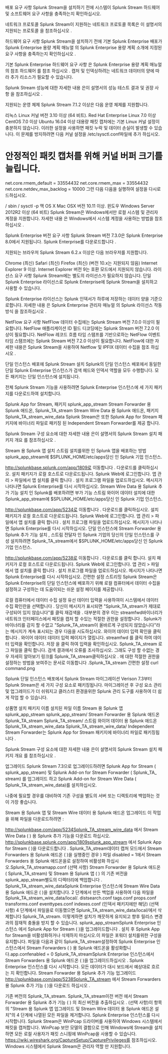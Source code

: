 배포 요구 사항
Splunk Stream을 설치하기 전에 시스템이 Splunk Stream 하드웨어 및 소프트웨어 요구 사항을 충족하는지 확인하십시오.

네트워크 프로토콜
Splunk Stream이 지원하는 네트워크 프로토콜 목록은 이 설명서의 지원되는 프로토콜 을 참조하십시오 .

하드웨어 요구 사항
Splunk Stream을 설치하기 전에 기본 Splunk Enterprise 배포가 Splunk Enterprise 용량 계획 매뉴얼 의 Splunk Enterprise 용량 계획 소개에 지정된 요구 사항을 충족하는지 확인하십시오 .

기본 Splunk Enterprise 하드웨어 요구 사항 은 Splunk Enterprise 용량 계획 매뉴얼 의 참조 하드웨어 를 참조 하십시오 . 캡처 및 인덱싱하려는 네트워크 데이터의 양에 따라 추가 리소스가 필요할 수 있습니다.

Splunk Stream 성능에 대한 자세한 내용 은이 설명서의 성능 테스트 결과 및 권장 사항 을 참조하십시오 .

지원되는 운영 체제
Splunk Stream 7.1.2 이상은 다음 운영 체제를 지원합니다.

리눅스
Linux 커널 버전 3.10 이상 (64 비트).
Red Hat Enterprise Linux 7.0 이상
CentOS 7.0 이상
Ubuntu 16.04 이상
대용량 패킷 캡처에는 기본 Linux 커널 설정이 충분하지 않습니다. 이러한 설정을 사용하면 패킷 누락 및 데이터 손실이 발생할 수 있습니다. 이 문제를 방지하려면 다음 커널 설정을 /etc/sysctl.conf파일에 추가 하십시오.

# 안정적인 패킷 캡처를 위해 커널 버퍼 크기를 늘립니다.
net.core.rmem_default = 33554432
net.core.rmem_max = 33554432
net.core.netdev_max_backlog = 10000
그런 다음 다음을 실행하여 설정을 다시로드하십시오.

/ sbin / sysctl -p
맥 OS X
Mac OSX 버전 10.11 이상.
윈도우
Windows Server 2012R2 이상 (64 비트)
Splunk Stream은 Windows에서만 로컬 시스템 및 관리자 계정을 지원합니다. 자세한 내용 은 Windows에서 시스템 계정을 사용하는 방법을 참조하십시오 .

Splunk Enterprise 버전 요구 사항
Splunk Stream 버전 7.3.0은 Splunk Enterprise 8.0에서 지원됩니다. Splunk Enterprise를 다운로드합니다 .

지원되는 브라우저
Splunk Stream 6.2.x 이상은 다음 브라우저를 지원합니다.

Chrome (최신)
Safari (최신)
Firefox (최신) (버전 10.x는 지원되지 않음)
Internet Explorer 9 이상. Internet Explorer 버전 9는 호환 모드에서 지원되지 않습니다.
라이선스 요구 사항
Splunk Stream에는 별도의 라이선스가 필요하지 않습니다. 단일 Splunk Enterprise 라이선스로 Splunk Enterprise에 Splunk Stream을 설치하고 사용할 수 있습니다.

Splunk Enterprise 라이선스는 Splunk 인덱서가 하루에 저장하는 데이터 양을 기준으로합니다. 자세한 내용 은 Splunk Enterprise 관리자 매뉴얼 의 Splunk 라이선스 작동 방식 을 참조하십시오 .

NetFlow 요구 사항
NefFlow 데이터 수집에는 Splunk Stream 버전 7.0.0 이상이 필요합니다.
NetFlow 애플리케이션 ID 필드 디코딩에는 Splunk Stream 버전 7.2.0 이상이 필요합니다.
NetFlow 레코드 흐름 타임 스탬프를 기반으로하는 NetFlow 이벤트 타임 스탬프에는 Splunk Stream 버전 7.2.0 이상이 필요합니다.
NetFlow에 대한 자세한 내용은 Splunk Stream을 사용하여 Netflow 및 IPFIX 데이터 수집을 참조 하십시오 .


단일 인스턴스 배포에 Splunk Stream 설치
Splunk의 단일 인스턴스 배포에서 동일한 단일 Splunk Enterprise 인스턴스가 검색 헤드와 인덱서 역할을 모두 수행합니다. 모든 패키지는 단일 인스턴스에 설치됩니다.

전체 Splunk Stream 기능을 사용하려면 Splunk Enterprise 인스턴스에 세 가지 패키지를 다운로드하여 설치합니다.

Splunk App for Stream, 패키지 splunk_app_stream
Stream Forwarder 용 Splunk 애드온, Splunk_TA_stream
Stream Wire Data 용 Splunk 애드온, 패키지 Splunk_TA_stream_wire_data
Splunk Stream은 또한 <streamfwd>Splunk App for Stream 패키지에 바이너리 파일로 패키징 된 Independent Stream Forwarder를 제공 합니다.

Splunk Stream 구성 요소에 대한 자세한 내용 은이 설명서의 Splunk Stream 설치 패키지 개요 를 참조하십시오 .

Stream 용 Splunk 앱 설치
스트림 설치를위한 인 Splunk 앱을 배포하는 방법 splunk_app_stream에 $SPLUNK_HOME/etc/apps당신 인 Splunk 기업 인스턴스.

http://splunkbase.splunk.com/app/1809로 이동합니다 .
다운로드를 클릭하십시오. 설치 패키지가 로컬 호스트로 다운로드됩니다.
Splunk Web에 로그인합니다.
앱 관리 > 파일에서 앱 설치를 클릭 합니다 .
설치 프로그램 파일을 업로드하십시오.
메시지가 나타나면 Splunk Enterprise를 다시 시작하십시오.
Stream Wire Data 용 Splunk 추가 기능 설치
인 Splunk를 배포하려면 부가 기능 스트림 와이어 데이터 설치에 대한 Splunk_app_stream에 $SPLUNK_HOME/etc/apps당신 인 Splunk 기업 인스턴스.

http://splunkbase.com/app/5234로 이동합니다 .
다운로드를 클릭하십시오. 설치 패키지가 로컬 호스트로 다운로드됩니다.
Splunk Web에 로그인합니다.
앱 관리 > 파일에서 앱 설치를 클릭 합니다 .
설치 프로그램 파일을 업로드하십시오.
메시지가 나타나면 Splunk Enterprise를 다시 시작하십시오.
단일 인스턴스에 Stream Forwarder 용 Splunk 추가 기능 설치
, 스트림 전달자 인 Splunk 기업의 당신의 단일 인스턴스를 구성 설치하려면 Splunk_TA_stream에서 $SPLUNK_HOME/etc/apps당신 인 Splunk 기업 인스턴스.

http://splunkbase.com/app/5238로 이동합니다 .
다운로드를 클릭 합니다. 설치 패키지가 로컬 호스트로 다운로드됩니다.
Splunk Web에 로그인합니다.
앱 관리 > 파일에서 앱 설치를 클릭 합니다 .
설치 프로그램 파일을 업로드하십시오.
메시지가 나타나면 Splunk Enterprise를 다시 시작하십시오.
간편한 설정 스트리밍
Splunk Stream은 Splunk Enterprise의 단일 인스턴스에 배포하기 위해 로컬 컴퓨터에서 데이터 수집을 설정하고 구성하는 데 도움이되는 쉬운 설정 페이지를 제공합니다.

로컬 컴퓨터에서 데이터 수집 설정
유선 데이터 입력을 사용하여이 시스템에서 데이터 수집 확인란을 선택합니다 .
당신이 메시지가 표시되면 "Splunk_TA_stream가 제대로 구성되어 있지 않습니다"를 클릭 재검색을 . 대부분의 경우 이는 streamfwd바이너리가 네트워크 인터페이스에서 패킷을 캡처 할 수있는 적절한 권한을 설정합니다 .
Splunk가 바이너리를 감지 할 수없고 "Splunk_TA_stream이 올바르게 구성되지 않았습니다"라는 메시지가 계속 표시되는 경우 다음을 시도하십시오.
와이어 데이터 입력 확인을 클릭합니다 . 와이어 데이터 데이터 입력 페이지가 열립니다.
streamfwd 를 클릭 하여 데이터 입력을 확인합니다.
저장 을 클릭 하여 입력을 확인하십시오.
Splunk_TA_stream 로그 파일을 클릭 합니다. 검색 결과에서 오류를 조사하십시오.
그래도 구성 할 수없는 경우 자세히 알아보기 링크를 Splunk_TA_stream클릭하십시오 . 에 대한 적절한 권한을 설정하는 방법을 보여주는 문서로 이동합니다 .Splunk_TA_stream
간편한 설정 curl command.png

Splunk 단일 인스턴스 배포에서 Splunk Stream 마이그레이션
Verison 7.3부터 Splunk Stream은 세 가지 구성 요소로 패키징됩니다. 마이그레이션 후 구성 요소 관리 및 업그레이드가 더 쉬워지고 클러스터 환경을위한 Splunk 관리 도구를 사용하여 더 쉽게 작업 할 수 있습니다.

상품명	설치 패키지 이름	설치된 파일 이름
Stream 용 Splunk 앱	splunk_app_stream	splunk_app_stream/
Stream Forwarder 용 Splunk 애드온	Splunk_TA_stream	Splunk_TA_stream/
스트림 와이어 데이터 용 Splunk 애드온	Splunk_TA_stream_wire_data	Splunk_TA_stream_wire_data/
Independent Stream Forwarder는 <streamfwd>Splunk App for Stream 패키지에 바이너리 파일로 패키징됩니다 .

Splunk Stream 구성 요소에 대한 자세한 내용 은이 설명서의 Splunk Stream 설치 패키지 개요 를 참조하십시오 .

업그레이드
Splunk Stream 7.3으로 업그레이드하려면 Splunk App for Stream ( splunk_app_stream) 및 Splunk Add-on for Stream Forwarder ( Splunk_TA_ stream) 를 업그레이드 하고 Splunk Add-on for Stream Wire Data ( Splunk_TA_stream_wire_data)를 설치하십시오.

나중에 필요할 경우를 대비하여 기존 구성을 별도의 서버 또는 디렉토리에 백업하는 것이 가장 좋습니다.

Stream 용 Splunk 앱 및 Stream Wire 데이터 용 Splunk 애드온 업그레이드
이 작업을 위해 파일을 다운로드하려면 :

http://splunkbase.com/app/5234Splunk_TA_stream_wire_data 에서 Stream Wire Data ( ) 용 Splunk 추가 기능을 다운로드 하십시오.
http://splunkbase.splunk.com/app/1809splunk_app_stream 에서 Splunk App for Stream ( )을 다운로드합니다 .
Splunk_TA_stream데이터 캡처 모드에서 Stream Forwarders 용 Splunk 애드온 ( )을 실행중인 경우 ) 파일 disabled = 1에서 Stream Forwarders 용 Splunk 애드온을로 설정하여 비활성화 하십시오.Splunk_TA_streamapp.conf
(선택 사항) Stream Forwarder 용 Splunk 애드온 ( Splunk_TA_stream) 및 Stream 용 Splunk 앱 ( ) 의 기존 버전을 splunk_app_stream별도의 디렉터리에 백업합니다 .
Splunk_TA_stream_wire_dataSplunk Enterprise 인스턴스에 Stream Wire Data 용 Splunk 애드온 ( )을 설치합니다.
2 단계에서 만든 백업을 사용하여 다음 파일을 Splunk_TA_stream_wire_data/local/.
distsearch.conf
tags.conf
props.conf
transforms.conf
eventtypes.conf
indexes.conf (인덱서 패키지에만 해당)
(선택 사항) 4 단계에서 파일을로 이동했으면 Splunk_TA_stream_wire_data/local/에서 삭제합니다 Splunk_TA_stream. 이렇게하면 설치가 깨끗하게 유지되고 향후 릴리스 변경과의 잠재적 충돌을 방지 할 수 있습니다.
splunk_app_streamSplunk Enterprise 인스턴스 에서 Splunk App for Stream ( )을 업그레이드합니다 . 설치 후 Splunk App for Stream을 비활성화하거나 삭제하지 마십시오.이 파일은 포워더 설치를위한 구성을 유지합니다.
파일을 다음과 같이 Splunk_TA_stream설정하여 Splunk Enterprise 인스턴스에서 Stream Forwarders ( ) 용 Splunk 애드온을 활성화합니다.app.confenabled = 0
Splunk_TA_streamSplunk Enterprise 인스턴스에서 Stream Forwarders 용 Splunk 애드온 ( )을 업그레이드하십시오 .
Splunk Enterprise 인스턴스를 다시 시작합니다.
모든 데이터가 대시 보드에서 예상대로 흐르는 지 확인합니다.
Stream Forwarder 용 Splunk 추가 기능 업그레이드
http://splunkbase.com/app/5238Splunk_TA_stream 에서 Stream Forwarders 용 Splunk 추가 기능 ( )을 다운로드 하십시오 .

기존 버전의 Splunk_TA_stream.
Splunk_TA_stream이전 버전 에서 Stream Forwarder 용 Splunk 추가 기능 ( ) 의 최신 버전을 추출하십시오 .
(선택 사항)이 항목의 "Stream 용 Splunk 앱 업그레이드 및 Stream Wire 데이터 용 Splunk 애드온 설치"의 4 단계에 나열된 모든 파일을 제거합니다.
Splunk Enterprise 인스턴스를 다시 시작합니다.
Splunk Stream은 WinPcap 드라이버를 사용하여 Windows 시스템에서 패킷을 캡처합니다. WinPcap 보안 모델의 결함으로 인해 Windows에 Stream을 설치하면 모든 로컬 사용자가 패킷 스니핑에 WinPcap을 사용할 수 있습니다. https://wiki.wireshark.org/CaptureSetup/CapturePrivileges를 참조하십시오. Windows 시스템에서 Splunk Stream은 관리자 역할 만 지원합니다.


